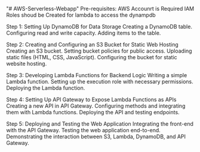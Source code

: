 "# AWS-Serverless-Webapp" 
Pre-requisites:
  AWS Accounrt is Required
  IAM Roles shoud be Created for lambda to access the dynampdb

Step 1: Setting Up DynamoDB for Data Storage
  Creating a DynamoDB table.
  Configuring read and write capacity.
  Adding items to the table.

Step 2: Creating and Configuring an S3 Bucket for Static Web Hosting
  Creating an S3 bucket.
  Setting bucket policies for public access.
  Uploading static files (HTML, CSS, JavaScript).
  Configuring the bucket for static website hosting.

Step 3: Developing Lambda Functions for Backend Logic
  Writing a simple Lambda function.
  Setting up the execution role with necessary permissions.
  Deploying the Lambda function.

Step 4: Setting Up API Gateway to Expose Lambda Functions as APIs
  Creating a new API in API Gateway.
  Configuring methods and integrating them with Lambda functions.
  Deploying the API and testing endpoints.

Step 5: Deploying and Testing the Web Application
  Integrating the front-end with the API Gateway.
  Testing the web application end-to-end.
  Demonstrating the interaction between S3, Lambda, DynamoDB, and API Gateway.
